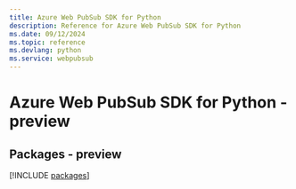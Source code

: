 ```yaml
---
title: Azure Web PubSub SDK for Python
description: Reference for Azure Web PubSub SDK for Python
ms.date: 09/12/2024
ms.topic: reference
ms.devlang: python
ms.service: webpubsub
---
```

# Azure Web PubSub SDK for Python - preview
## Packages - preview
[!INCLUDE [packages](web-pubsub-index.md)]